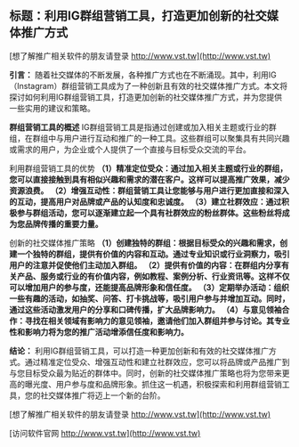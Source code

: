 ## **标题：利用IG群组营销工具，打造更加创新的社交媒体推广方式**

[想了解推广相关软件的朋友请登录 http://www.vst.tw](http://www.vst.tw)

**引言：**
随着社交媒体的不断发展，各种推广方式也在不断涌现。其中，利用IG（Instagram）群组营销工具成为了一种创新且有效的社交媒体推广方式。本文将探讨如何利用IG群组营销工具，打造更加创新的社交媒体推广方式，并为您提供一些实用的建议和策略。

**群组营销工具的概述**
IG群组营销工具是指通过创建或加入相关主题或行业的群组，在群组中与用户进行互动和推广的一种工具。这些群组可以聚集具有共同兴趣或需求的用户，为企业或个人提供了一个直接与目标受众交流的平台。

利用群组营销工具的优势
**（1）精准定位受众：通过加入相关主题或行业的群组，您可以直接接触到具有相似兴趣和需求的潜在客户。这样可以提高推广效果，减少资源浪费。**
**（2）增强互动性：群组营销工具让您能够与用户进行更加直接和深入的互动，提高用户对品牌或产品的认知度和忠诚度。**
**（3）建立社群效应：通过积极参与群组活动，您可以逐渐建立起一个具有社群效应的粉丝群体。这些粉丝将成为您品牌传播的重要力量。**

创新的社交媒体推广策略
**（1）创建独特的群组：根据目标受众的兴趣和需求，创建一个独特的群组，提供有价值的内容和互动。通过专业知识或行业洞察力，吸引用户的注意并促使他们主动加入群组。**
**（2）提供有价值的内容：在群组内分享有关产品、服务或行业的有价值内容，例如教程、案例分析、行业资讯等。这样不仅可以增加用户的参与度，还能提高品牌形象和信任度。**
**（3）定期举办活动：组织一些有趣的活动，如抽奖、问答、打卡挑战等，吸引用户参与并增加互动。同时，通过这些活动激发用户的分享和口碑传播，扩大品牌影响力。**
**（4）与意见领袖合作：寻找在相关领域有影响力的意见领袖，邀请他们加入群组并参与讨论。其专业性和影响力将为您的推广活动增添信任度和影响力。**

**结论：**
利用IG群组营销工具，可以打造一种更加创新和有效的社交媒体推广方式。通过精准定位受众、增强互动性和建立社群效应，您可以将品牌或产品推广到与您目标受众最为贴近的群体中。同时，创新的社交媒体推广策略也将为您带来更高的曝光度、用户参与度和品牌形象。抓住这一机遇，积极探索和利用群组营销工具，您的社交媒体推广将迈上一个新的台阶。

[想了解推广相关软件的朋友请登录 http://www.vst.tw](http://www.vst.tw)


[访问软件官网 http://www.vst.tw](http://www.vst.tw)
